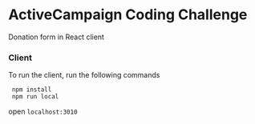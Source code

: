 # ActiveCampaign Coding Challenge
 Donation form in React client

### Client
 To run the client, run the following commands
 ```
  npm install
  npm run local
 ```
  open `localhost:3010`
